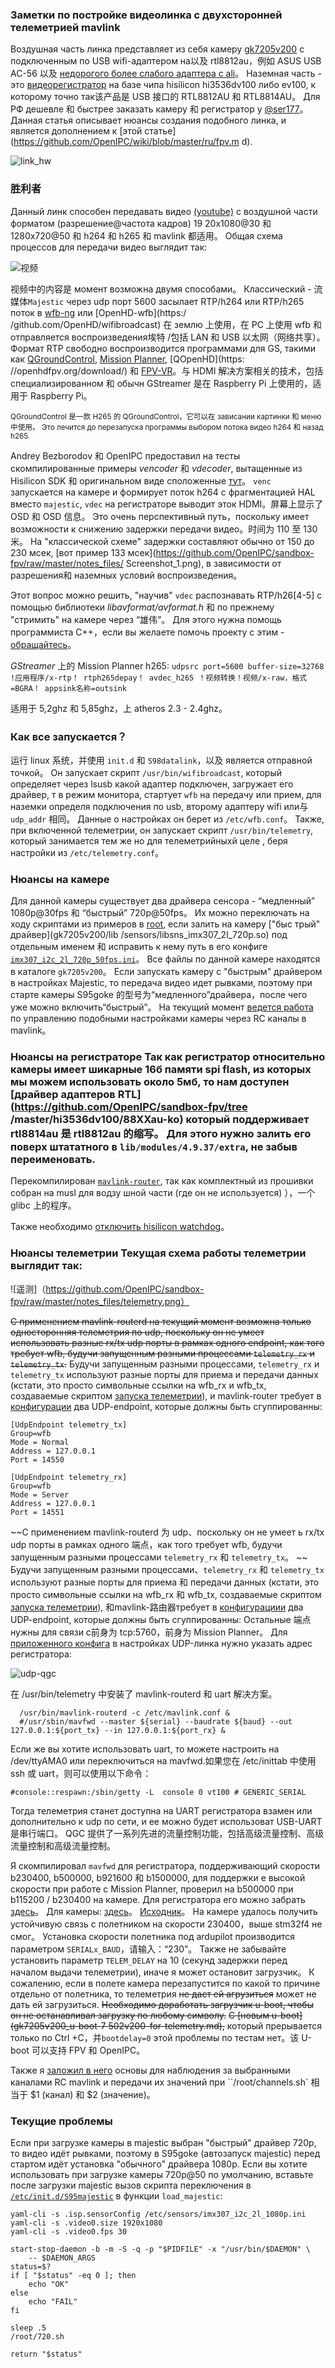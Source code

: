 
### Заметки по постройке видеолинка с двухсторонней телеметрией mavlink

Воздушная часть линка представляет из себя камеру [gk7205v200](https://sl.aliexpress.ru/p?key=e1sTwWg) с подключенным по USB wifi-адаптером на以及 rtl8812au，例如 ASUS USB AC-56 以及 [недорогого более слабого адаптера с ali](https://sl.aliexpress.ru/p?key=8CsTwDB)。 Наземная часть - это [видеорегистратор](https://sl.aliexpress.ru/p?key=L1sTwWG) на базе чипа hisilicon hi3536dv100 либо ev100, к которому точно так该产品是 USB 接口的 RTL8812AU 和 RTL8814AU。 Для РФ дешевле 和 быстрее заказать камеру 和 регистратор у [@ser177](https://t.me/ser177)。 Данная статья описывает нюансы создания подобного линка, и является дополнением к [этой статье](https://github.com/OpenIPC/wiki/blob/master/ru/fpv.m d).

![link_hw](https://github.com/OpenIPC/sandbox-fpv/raw/master/notes_files/link_hw.png)

### 胜利者

Данный линк способен передавать видео [(youtube)](https://youtu.be/ldfQ9CLE86I) с воздушной части форматом (разрешение@частота кадров) 19 20x1080@30 和 1280x720@50 和 h264 和 h265 和 mavlink 都适用。 Общая схема процессов для передачи видео выглядит так:

![视频](https://github.com/OpenIPC/sandbox-fpv/raw/master/notes_files/video.png)

视频中的内容是 момент возможна двумя способами。 Классический - 流媒体`Majestic` через udp порт 5600 засылает RTP/h264 или RTP/h265 поток в [wfb-ng](https://github.com/svpcom/wfb-ng) или [OpenHD-wfb](https:/ /github.com/OpenHD/wifibroadcast) 在 землю 上使用，在 PC 上使用 wfb 和 отправляется воспроизведения埃特 /包括 LAN 和 USB 以太网（网络共享）。 Формат RTP свободно воспроизводится программами для GS, такими как [QGroundControl](https://github.com/mavlink/qgroundcontrol), [Mission Planner](https://ardupilot.org/planner/), [QOpenHD](https: //openhdfpv.org/download/) 和 [FPV-VR](https://github.com/Consti10/FPV_VR_OS)。与 HDMI 解决方案相关的技术，包括 специализированном 和 обычн GStreamer 是在 Raspberry Pi 上使用的，适用于 Raspberry Pi。

<sub>QGroundControl 是一款 H265 的 QGroundControl，它可以在 зависании картинки 和 меню 中使用。 Это лечится до перезапуска программы выбором потока видео h264 和 назад h265.</sub>

Andrey Bezborodov 和 OpenIPC предоставил на тесты скомпилированные примеры *vencoder* 和 *vdecoder*, вытащенные из Hisilicon SDK 和 оригинальном виде сположенные [тут](https://github.com/OpenIPC/silicon_research)。 `venc` запускается на камере и формирует поток h264 с фрагментацией HAL вместо `majestic`, `vdec` на регистраторе выводит эток HDMI。屏幕上显示了 OSD 和 OSD 信息。 Это очень перспективный путь，поскольку имеет возможности к снижению задержки передачи видео。时间为 110 至 130 米。 На "классической схеме" задержки составляют обычно от 150 до 230 мсек, [вот пример 133 мсек](https://github.com/OpenIPC/sandbox-fpv/raw/master/notes_files/ Screenshot_1.png), в зависимости от разрешения和 наземных условий воспроизведения。

Этот вопрос можно решить, "научив" `vdec` распознавать RTP/h26[4-5] с помощью библиотеки *libavformat/avformat.h* 和 по прежнему "стримить" на камере через “雄伟”。 Для этого нужна помощь программиста C++，если вы желаете помочь проекту с этим - [обращайтесь](https://t.me/+BMyMoolVOpkzNWUy)。

*GStreamer* 上的 Mission Planner h265: `udpsrc port=5600 buffer-size=32768 !应用程序/x-rtp！ rtph265depay！ avdec_h265 ！视频转换！视频/x-raw，格式=BGRA！ appsink名称=outsink`

适用于 5,2ghz 和 5,85ghz，上 atheros 2.3 - 2.4ghz。

### Как все запускается？

运行 linux 系统，并使用 `init.d` 和 `S98datalink`，以及 является отправной точкой。 Он запускает скрипт `/usr/bin/wifibroadcast`, который определяет через lsusb какой адаптер подключен, загружает его драйвер, т в режим монитора, стартует `wfb` на передачу или прием, для наземки определя подключения по usb, второму адаптеру wifi или与`udp_addr` 相同。 Данные о настройках он берет из `/etc/wfb.conf`。 Также, при включенной телеметрии, он запускает скрипт `/usr/bin/telemetry`, который занимается тем же но для телеметрийныхй целе , беря настройки из `/etc/telemetry.conf`。

### Нюансы на камере

Для данной камеры существует два драйвера сенсора - “медленный” 1080p@30fps 和 “быстрый” 720p@50fps。 Их можно переключать на ходу скриптами из примеров в [root](https://github.com/OpenIPC/sandbox-fpv/tree/master/gk7205v200/root), если залить на камеру ["быс трый" драйвер](gk7205v200/lib /sensors/libsns_imx307_2l_720p.so) под отдельным именем 和 исправить к нему путь в его конфиге [`imx307_i2c_2l_720p_50fps.ini`](gk7205v200/etc/sensors/imx307_i2c_2l_720p_50fps.ini#L15)。 Все файлы по данной камере находятся в каталоге `gk7205v200`。 Если запускать камеру с "быстрым" драйвером в настройках Majestic, то передача видео идет рывками, поэтому при старте камеры S95goke 的型号为“медленного”драйвера，после чего уже можно включить“быстрый”。 На текущий момент [ведется работа](notes_cam_control.md) по управлению подобными настройками камеры через RC каналы в mavlink。

### Нюансы на регистраторе Так как регистратор относительно камеры имеет шикарные 16б памяти spi flash, из которых мы можем использовать около 5мб, то нам доступен [драйвер адаптеров RTL](https://github.com/OpenIPC/sandbox-fpv/tree /master/hi3536dv100/88XXau-ko) который поддерживает rtl8814au 是 rtl8812au 的缩写。 Для этого нужно залить его поверх штатат​​ного в `lib/modules/4.9.37/extra`, не забыв переименовать.

Перекомпилирован [`mavlink-router`](https://github.com/OpenIPC/sandbox-fpv/tree/master/hi3536dv100/usr/bin), так как комплектный из прошивки собран на musl для водзу шной части (где он не используется) ），一个 glibc 上的程序。

Также необходимо [отключить hisilicon watchdog](note_nvr_wdt.md)。

### Нюансы телеметрии Текущая схема работы телеметрии выглядит так:

![遥测]（https://github.com/OpenIPC/sandbox-fpv/raw/master/notes_files/telemetry.png）

~~С применением mavlink-routerd на текущий момент возможна только односторонняя телеметрия по udp, поскольку он не умеет использовать разные rx/tx udp порты в рамках одного endpoint, как того требует wfb, будучи запущенным разными процессами `telemetry_rx` и `telemetry_tx`.~~
Будучи запущенным разными процессами, `telemetry_rx` и `telemetry_tx` используют разные порты для приема и передачи данных (кстати, это просто символьные ссылки на wfb_rx и wfb_tx, создаваемые скриптом [запуска телеметрии](hi3536dv100/usr/bin/telemetry)), и mavlink-router требует в [конфигурации](hi3536dv100/etc/mavlink.conf) два UDP-endpoint, которые должны быть сгуппированны:
```
[UdpEndpoint telemetry_tx]
Group=wfb
Mode = Normal
Address = 127.0.0.1
Port = 14550

[UdpEndpoint telemetry_rx]
Group=wfb
Mode = Server
Address = 127.0.0.1
Port = 14551
```

~~С применением mavlink-routerd 为 udp、поскольку он не умеет ь rx/tx udp порты в рамках одного 端点，как того требует wfb, будучи запущенным разными процессами `telemetry_rx` 和 `telemetry_tx`。 ~~ Будучи запущенным разными процессами、`telemetry_rx` 和 `telemetry_tx` используют разные порты для приема 和 передачи данных (кстати, это просто символьные ссылки на wfb_rx 和 wfb_tx, создаваемые скриптом [запуска телеметрии](hi3536dv100/usr/bin/telemetry)), 和mavlink-路由器требует в [конфигурациии](hi3536dv100/etc/mavlink.conf) два UDP-endpoint, которые должны быть сгуппированны: Остальные 端点 нужны для связи с前身为 tcp:5760，前身为 Mission Planner。 Для [приложенного конфига](hi3536dv100/etc/mavlink.conf) в настройках UDP-линка нужно указать адрес регистратора:

![udp-qgc](notes_files/qgc-udp-settings.png)

在 /usr/bin/telemetry 中安装了 mavlink-routerd 和 uart 解决方案。

```
  /usr/bin/mavlink-routerd -c /etc/mavlink.conf &
  #/usr/sbin/mavfwd --master ${serial} --baudrate ${baud} --out 127.0.0.1:${port_tx} --in 127.0.0.1:${port_rx} &
```

Если же вы хотите использовать uart, то можете настроить на /dev/ttyAMA0 или переключиться на mavfwd.如果您在 /etc/inittab 中使用 ssh 或 uart，则可以使用以下命令：

```
#console::respawn:/sbin/getty -L  console 0 vt100 # GENERIC_SERIAL
```
Тогда телеметрия станет доступна на UART регистратора взамен или дополнительно к udp по сети, и ее можно будет использоват USB-UART 是串行端口。 QGC 提供了一系列先进的流量控制功能，包括高级流量控制、高级流量控制和高级流量控制。

Я скомпилировал `mavfwd` для регистратора, поддерживающий скорости b230400, b500000, b921600 和 b1500000, для поддержки е высокой скорости при работе с Mission Planner, проверил на b500000 при b115200 / b230400 на камере. Для регистратора его можно забрать [здесь](hi3536dv100/usr/sbin)。 Для камеры: [здесь](https://github.com/OpenIPC/sandbox-fpv/tree/master/gk7205v200/usr/sbin)。 [Исходник](https://github.com/OpenIPC/sandbox-fpv/tree/master/mavfwd)。 На камере удалось получить устойчивую связь с полетником на скорости 230400，выше stm32f4 не смог。 Установка скорости полетника под ardupilot производится параметром `SERIALx_BAUD`，请输入：“230”。 Также не забывайте установить параметр `TELEM_DELAY` на 10 (секунд задержки перед началом выдачи телеметрии), иначе я может остановит загрузчик。 К сожалению, если в полете камера перезапустится по какой то причине отдельно от полетника, то телеметрия ~~не даст ей агрузиться~~ может не дать ей загрузиться. ~~Необходимо доработать загрузчик u-boot, чтобы он не останавливал загрузку по любому символу.~~ ~~C [новым u-boot](gk7205v200_u-boot-7 502v200-for-telemetry.md),~~ который прерывается только по Ctrl +C，并`bootdelay=0` этой проблемы по тестам нет。该 U-boot 可以支持 FPV 和 OpenIPC。

Также я [заложил в него](notes_cam_control.md) основы для наблюдения за выбранными каналами RC mavlink и передачи их значений при ``/root/channels.sh` 相当于 $1 (канал) 和 $2 (значение)。

### Текущие проблемы
Если при загрузке камеры в majestic выбран "быстрый" драйвер 720p, то видео идёт рывками, поэтому в S95goke (автозапуск majestic) перед стартом идёт установка "обычного" драйвера 1080p. Если вы хотите использовать при загрузке камеры 720p@50 по умолчанию, вставьте после загрузки majestic вызов скрипта переключения в [`/etc/init.d/S95majestic`](gk7205v200/etc/init.d/S95majestic#L35) в функции `load_majestic`:
```
yaml-cli -s .isp.sensorConfig /etc/sensors/imx307_i2c_2l_1080p.ini
yaml-cli -s .video0.size 1920x1080
yaml-cli -s .video0.fps 30

start-stop-daemon -b -m -S -q -p "$PIDFILE" -x "/usr/bin/$DAEMON" \
	-- $DAEMON_ARGS
status=$?
if [ "$status" -eq 0 ]; then
	echo "OK"
else
	echo "FAIL"
fi

sleep .5
/root/720.sh

return "$status"
```

